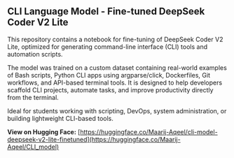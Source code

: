 ## CLI Language Model - Fine-tuned DeepSeek Coder V2 Lite

This repository contains a notebook for fine-tuning of DeepSeek Coder V2 Lite, optimized for generating command-line interface (CLI) tools and automation scripts.

The model was trained on a custom dataset containing real-world examples of Bash scripts, Python CLI apps using argparse/click, Dockerfiles, Git workflows, and API-based terminal tools. It is designed to help developers scaffold CLI projects, automate tasks, and improve productivity directly from the terminal.

Ideal for students working with scripting, DevOps, system administration, or building lightweight CLI-based tools.

**View on Hugging Face:** [https://huggingface.co/Maarij-Aqeel/cli-model-deepseek-v2-lite-finetuned](https://huggingface.co/Maarij-Aqeel/CLI_model)
